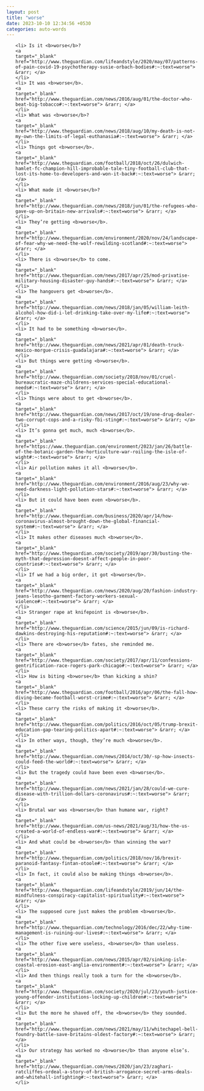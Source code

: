 ```yaml
---
layout: post
title: "worse"
date: 2023-10-10 12:34:56 +0530
categories: auto-words
---
```

<ol>

    <li> Is it <b>worse</b>?
    <a 
    target="_blank" 
    href="http://www.theguardian.com/lifeandstyle/2020/may/07/patterns-of-pain-covid-19-psychotherapy-susie-orbach-bodies#:~:text=worse"> &rarr; </a>
    </li>
    <li> It was <b>worse</b>.
    <a 
    target="_blank" 
    href="http://www.theguardian.com/news/2016/aug/01/the-doctor-who-beat-big-tobacco#:~:text=worse"> &rarr; </a>
    </li>
    <li> What was <b>worse</b>?
    <a 
    target="_blank" 
    href="http://www.theguardian.com/news/2018/aug/10/my-death-is-not-my-own-the-limits-of-legal-euthanasia#:~:text=worse"> &rarr; </a>
    </li>
    <li> Things got <b>worse</b>.
    <a 
    target="_blank" 
    href="http://www.theguardian.com/football/2018/oct/26/dulwich-hamlet-fc-champion-hill-improbable-tale-tiny-football-club-that-lost-its-home-to-developers-and-won-it-back#:~:text=worse"> &rarr; </a>
    </li>
    <li> What made it <b>worse</b>?
    <a 
    target="_blank" 
    href="http://www.theguardian.com/news/2018/jun/01/the-refugees-who-gave-up-on-britain-new-arrivals#:~:text=worse"> &rarr; </a>
    </li>
    <li> They’re getting <b>worse</b>.
    <a 
    target="_blank" 
    href="http://www.theguardian.com/environment/2020/nov/24/landscape-of-fear-why-we-need-the-wolf-rewilding-scotland#:~:text=worse"> &rarr; </a>
    </li>
    <li> There is <b>worse</b> to come.
    <a 
    target="_blank" 
    href="http://www.theguardian.com/news/2017/apr/25/mod-privatise-military-housing-disaster-guy-hands#:~:text=worse"> &rarr; </a>
    </li>
    <li> The hangovers get <b>worse</b>.
    <a 
    target="_blank" 
    href="http://www.theguardian.com/news/2018/jan/05/william-leith-alcohol-how-did-i-let-drinking-take-over-my-life#:~:text=worse"> &rarr; </a>
    </li>
    <li> It had to be something <b>worse</b>.
    <a 
    target="_blank" 
    href="http://www.theguardian.com/news/2021/apr/01/death-truck-mexico-morgue-crisis-guadalajara#:~:text=worse"> &rarr; </a>
    </li>
    <li> But things were getting <b>worse</b>.
    <a 
    target="_blank" 
    href="http://www.theguardian.com/society/2018/nov/01/cruel-bureaucratic-maze-childrens-services-special-educational-needs#:~:text=worse"> &rarr; </a>
    </li>
    <li> Things were about to get <b>worse</b>.
    <a 
    target="_blank" 
    href="http://www.theguardian.com/news/2017/oct/19/one-drug-dealer-two-corrupt-cops-and-a-risky-fbi-sting#:~:text=worse"> &rarr; </a>
    </li>
    <li> It’s gonna get much, much <b>worse</b>.
    <a 
    target="_blank" 
    href="https://www.theguardian.com/environment/2023/jan/26/battle-of-the-botanic-garden-the-horticulture-war-roiling-the-isle-of-wight#:~:text=worse"> &rarr; </a>
    </li>
    <li> Air pollution makes it all <b>worse</b>.
    <a 
    target="_blank" 
    href="http://www.theguardian.com/environment/2016/aug/23/why-we-need-darkness-light-pollution-stars#:~:text=worse"> &rarr; </a>
    </li>
    <li> But it could have been even <b>worse</b>.
    <a 
    target="_blank" 
    href="http://www.theguardian.com/business/2020/apr/14/how-coronavirus-almost-brought-down-the-global-financial-system#:~:text=worse"> &rarr; </a>
    </li>
    <li> It makes other diseases much <b>worse</b>.
    <a 
    target="_blank" 
    href="http://www.theguardian.com/society/2019/apr/30/busting-the-myth-that-depression-doesnt-affect-people-in-poor-countries#:~:text=worse"> &rarr; </a>
    </li>
    <li> If we had a big order, it got <b>worse</b>.
    <a 
    target="_blank" 
    href="http://www.theguardian.com/news/2020/aug/20/fashion-industry-jeans-lesotho-garment-factory-workers-sexual-violence#:~:text=worse"> &rarr; </a>
    </li>
    <li> Stranger rape at knifepoint is <b>worse</b>.
    <a 
    target="_blank" 
    href="http://www.theguardian.com/science/2015/jun/09/is-richard-dawkins-destroying-his-reputation#:~:text=worse"> &rarr; </a>
    </li>
    <li> There are <b>worse</b> fates, she reminded me.
    <a 
    target="_blank" 
    href="http://www.theguardian.com/society/2017/apr/11/confessions-gentrification-race-rogers-park-chicago#:~:text=worse"> &rarr; </a>
    </li>
    <li> How is biting <b>worse</b> than kicking a shin?
    <a 
    target="_blank" 
    href="http://www.theguardian.com/football/2016/apr/06/the-fall-how-diving-became-football-worst-crime#:~:text=worse"> &rarr; </a>
    </li>
    <li> These carry the risks of making it <b>worse</b>.
    <a 
    target="_blank" 
    href="http://www.theguardian.com/politics/2016/oct/05/trump-brexit-education-gap-tearing-politics-apart#:~:text=worse"> &rarr; </a>
    </li>
    <li> In other ways, though, they’re much <b>worse</b>.
    <a 
    target="_blank" 
    href="http://www.theguardian.com/news/2014/oct/30/-sp-how-insects-could-feed-the-world#:~:text=worse"> &rarr; </a>
    </li>
    <li> But the tragedy could have been even <b>worse</b>.
    <a 
    target="_blank" 
    href="http://www.theguardian.com/news/2021/jan/28/could-we-cure-disease-with-trillion-dollars-coronavirus#:~:text=worse"> &rarr; </a>
    </li>
    <li> Brutal war was <b>worse</b> than humane war, right?
    <a 
    target="_blank" 
    href="http://www.theguardian.com/us-news/2021/aug/31/how-the-us-created-a-world-of-endless-war#:~:text=worse"> &rarr; </a>
    </li>
    <li> And what could be <b>worse</b> than winning the war?
    <a 
    target="_blank" 
    href="http://www.theguardian.com/politics/2018/nov/16/brexit-paranoid-fantasy-fintan-otoole#:~:text=worse"> &rarr; </a>
    </li>
    <li> In fact, it could also be making things <b>worse</b>.
    <a 
    target="_blank" 
    href="http://www.theguardian.com/lifeandstyle/2019/jun/14/the-mindfulness-conspiracy-capitalist-spirituality#:~:text=worse"> &rarr; </a>
    </li>
    <li> The supposed cure just makes the problem <b>worse</b>.
    <a 
    target="_blank" 
    href="http://www.theguardian.com/technology/2016/dec/22/why-time-management-is-ruining-our-lives#:~:text=worse"> &rarr; </a>
    </li>
    <li> The other five were useless, <b>worse</b> than useless.
    <a 
    target="_blank" 
    href="http://www.theguardian.com/news/2015/apr/02/sinking-isle-coastal-erosion-east-anglia-environment#:~:text=worse"> &rarr; </a>
    </li>
    <li> And then things really took a turn for the <b>worse</b>.
    <a 
    target="_blank" 
    href="http://www.theguardian.com/society/2020/jul/23/youth-justice-young-offender-institutions-locking-up-children#:~:text=worse"> &rarr; </a>
    </li>
    <li> But the more he shaved off, the <b>worse</b> they sounded.
    <a 
    target="_blank" 
    href="http://www.theguardian.com/news/2021/may/11/whitechapel-bell-foundry-battle-save-britains-oldest-factory#:~:text=worse"> &rarr; </a>
    </li>
    <li> Our strategy has worked no <b>worse</b> than anyone else’s.
    <a 
    target="_blank" 
    href="http://www.theguardian.com/news/2020/jan/23/zaghari-ratcliffes-ordeal-a-story-of-british-arrogance-secret-arms-deals-and-whitehall-infighting#:~:text=worse"> &rarr; </a>
    </li>